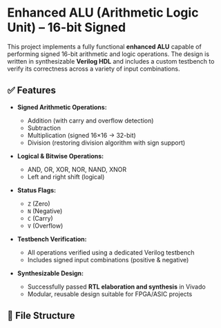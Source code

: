 # Enhanced ALU (Arithmetic Logic Unit) – 16-bit Signed

This project implements a fully functional **enhanced ALU** capable of performing signed 16-bit arithmetic and logic operations. The design is written in synthesizable **Verilog HDL** and includes a custom testbench to verify its correctness across a variety of input combinations.

## ✅ Features

- **Signed Arithmetic Operations:**
  - Addition (with carry and overflow detection)
  - Subtraction
  - Multiplication (signed 16×16 → 32-bit)
  - Division (restoring division algorithm with sign support)

- **Logical & Bitwise Operations:**
  - AND, OR, XOR, NOR, NAND, XNOR
  - Left and right shift (logical)

- **Status Flags:**
  - `Z` (Zero)
  - `N` (Negative)
  - `C` (Carry)
  - `V` (Overflow)

- **Testbench Verification:**
  - All operations verified using a dedicated Verilog testbench
  - Includes signed input combinations (positive & negative)

- **Synthesizable Design:**
  - Successfully passed **RTL elaboration and synthesis** in Vivado
  - Modular, reusable design suitable for FPGA/ASIC projects

## 📁 File Structure




